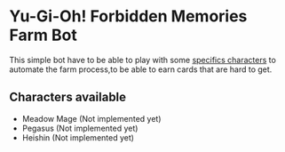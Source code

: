 # Yu-Gi-Oh! Forbidden Memories Farm Bot

This simple bot have to be able to play with some [specifics characters]() to automate the farm process,to be able to earn cards that are hard to get.

## Characters available

- Meadow Mage (Not implemented yet)
- Pegasus (Not implemented yet)
- Heishin (Not implemented yet)
